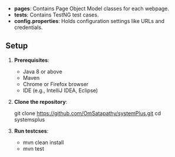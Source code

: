 - **pages**: Contains Page Object Model classes for each webpage.
- **tests**: Contains TestNG test cases.
- **config.properties**: Holds configuration settings like URLs and credentials.

## Setup

1. **Prerequisites**:
   - Java 8 or above
   - Maven
   - Chrome or Firefox browser
   - IDE (e.g., IntelliJ IDEA, Eclipse)

2. **Clone the repository**:
  
   git clone https://github.com/OmSatapathy/systemPlus.git
   cd systemsplus

3. **Run testcses**:

    - mvn clean install
   -  mvn test
